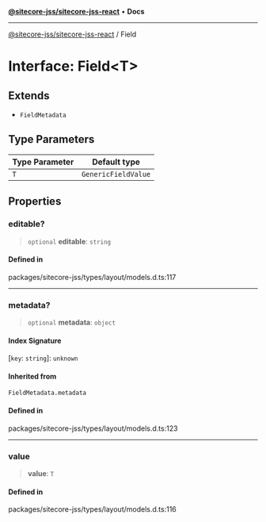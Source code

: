 [**@sitecore-jss/sitecore-jss-react**](../README.md) • **Docs**

***

[@sitecore-jss/sitecore-jss-react](../README.md) / Field

# Interface: Field\<T\>

## Extends

- `FieldMetadata`

## Type Parameters

| Type Parameter | Default type |
| ------ | ------ |
| `T` | `GenericFieldValue` |

## Properties

### editable?

> `optional` **editable**: `string`

#### Defined in

packages/sitecore-jss/types/layout/models.d.ts:117

***

### metadata?

> `optional` **metadata**: `object`

#### Index Signature

 \[`key`: `string`\]: `unknown`

#### Inherited from

`FieldMetadata.metadata`

#### Defined in

packages/sitecore-jss/types/layout/models.d.ts:123

***

### value

> **value**: `T`

#### Defined in

packages/sitecore-jss/types/layout/models.d.ts:116
